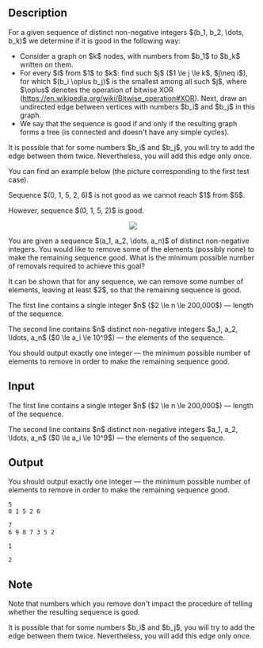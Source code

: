 ## Description

<div><p>For a given sequence of <span class="tex-font-style-bf">distinct</span> non-negative integers $(b_1, b_2, \dots, b_k)$ we determine if it is <span class="tex-font-style-bf">good</span> in the following way:</p><ul> <li> Consider a graph on $k$ nodes, with numbers from $b_1$ to $b_k$ written on them.</li><li> For every $i$ from $1$ to $k$: find such $j$ ($1 \le j \le k$, $j\neq i$), for which $(b_i \oplus b_j)$ <span class="tex-font-style-bf">is the smallest</span> among all such $j$, where $\oplus$ denotes the operation of bitwise XOR (<a href="https://en.wikipedia.org/wiki/Bitwise_operation#XOR">https://en.wikipedia.org/wiki/Bitwise_operation#XOR</a>). Next, draw an <span class="tex-font-style-bf">undirected</span> edge between vertices with numbers $b_i$ and $b_j$ in this graph.</li><li> We say that the sequence is <span class="tex-font-style-bf">good</span> if and only if the resulting graph forms a <span class="tex-font-style-bf">tree</span> (is connected and doesn't have any simple cycles). </li></ul><p>It is possible that for some numbers $b_i$ and $b_j$, you will try to add the edge between them twice. Nevertheless, you will add this edge only once.</p><p>You can find an example below (the picture corresponding to the first test case). </p><p>Sequence $(0, 1, 5, 2, 6)$ <span class="tex-font-style-bf">is not</span> good as we <span class="tex-font-style-bf">cannot</span> reach $1$ from $5$.</p><p>However, sequence $(0, 1, 5, 2)$ <span class="tex-font-style-bf">is</span> good. </p><center> <img class="tex-graphics" src="file://Nxy85Vp6.png" style="max-width: 100.0%;max-height: 100.0%;"> </center><p>You are given a sequence $(a_1, a_2, \dots, a_n)$ of <span class="tex-font-style-bf">distinct</span> non-negative integers. You would like to remove some of the elements (possibly none) to make the <span class="tex-font-style-bf">remaining</span> sequence good. What is the minimum possible number of removals required to achieve this goal?</p><p>It can be shown that for any sequence, we can remove some number of elements, leaving at least $2$, so that the remaining sequence is good.</p></div><div class="input-specification"><p>The first line contains a single integer $n$ ($2 \le n \le 200,000$)&nbsp;— length of the sequence.</p><p>The second line contains $n$ <span class="tex-font-style-bf">distinct</span> non-negative integers $a_1, a_2, \ldots, a_n$ ($0 \le a_i \le 10^9$)&nbsp;— the elements of the sequence.</p></div><div class="output-specification"><p>You should output exactly one integer&nbsp;— the minimum possible number of elements to remove in order to make the remaining sequence good.</p></div>

## Input

<p>The first line contains a single integer $n$ ($2 \le n \le 200,000$)&nbsp;— length of the sequence.</p><p>The second line contains $n$ <span class="tex-font-style-bf">distinct</span> non-negative integers $a_1, a_2, \ldots, a_n$ ($0 \le a_i \le 10^9$)&nbsp;— the elements of the sequence.</p>

## Output

<p>You should output exactly one integer&nbsp;— the minimum possible number of elements to remove in order to make the remaining sequence good.</p>





```input1
5
0 1 5 2 6
```




```input2
7
6 9 8 7 3 5 2
```




```output1
1
```




```output2
2
```



## Note

<p>Note that numbers which you remove <span class="tex-font-style-bf">don't</span> impact the procedure of telling whether the resulting sequence is good.</p><p>It is possible that for some numbers $b_i$ and $b_j$, you will try to add the edge between them twice. Nevertheless, you will add this edge only once.</p>
